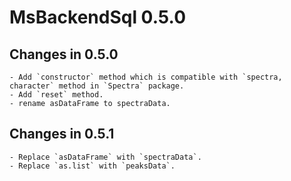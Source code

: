 # MsBackendSql 0.5.0

## Changes in 0.5.0  
    - Add `constructor` method which is compatible with `spectra, character` method in `Spectra` package.  
    - Add `reset` method.  
	- rename asDataFrame to spectraData. 
	
## Changes in 0.5.1  
    - Replace `asDataFrame` with `spectraData`.  
    - Replace `as.list` with `peaksData`.  
